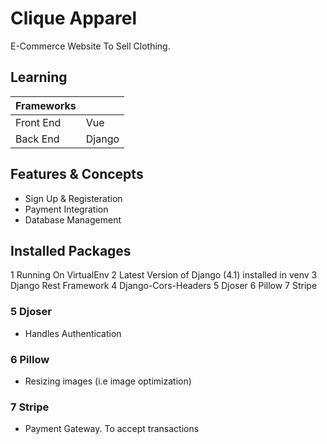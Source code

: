# Clique Apparel

E-Commerce Website To Sell Clothing.

## Learning
| Frameworks | |
| --- | --- |
| Front End | Vue |
| Back End | Django |

## Features & Concepts

- Sign Up & Registeration
- Payment Integration
- Database Management


## Installed Packages

1 Running On VirtualEnv
2 Latest Version of Django (4.1) installed in venv
3 Django Rest Framework
4 Django-Cors-Headers
5 Djoser
6 Pillow
7 Stripe

### 5 Djoser
- Handles Authentication

### 6 Pillow
- Resizing images (i.e image optimization)

### 7 Stripe
- Payment Gateway. To accept transactions
